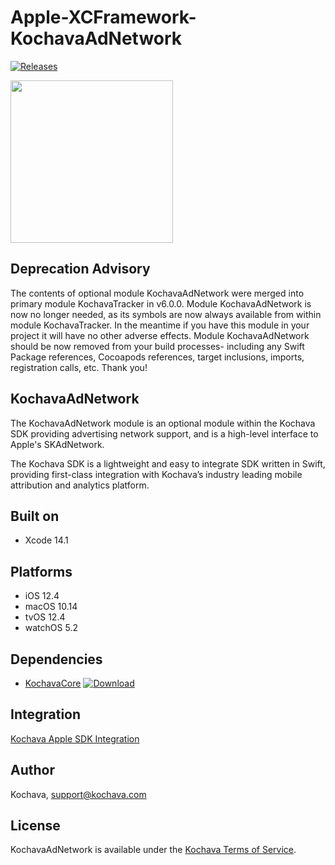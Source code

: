 # Apple-XCFramework-KochavaAdNetwork

[![Releases](https://img.shields.io/github/v/release/kochava/Apple-XCFramework-KochavaAdNetwork?include_prereleases&sort=semver)](https://github.com/Kochava/Apple-XCFramework-KochavaAdNetwork/releases)

<img src="https://storage.googleapis.com/kochava-web/2016/07/Kochava-horizontal-black-800x154.png" width="260" />

## Deprecation Advisory

The contents of optional module KochavaAdNetwork were merged into primary module KochavaTracker in v6.0.0.  Module KochavaAdNetwork is now no longer needed, as its symbols are now always available from within module KochavaTracker.  In the meantime if you have this module in your project it will have no other adverse effects.  Module KochavaAdNetwork should be now removed from your build processes- including any Swift Package references, Cocoapods references, target inclusions, imports, registration calls, etc.  Thank you!

## KochavaAdNetwork

The KochavaAdNetwork module is an optional module within the Kochava SDK providing advertising network support, and is a high-level interface to Apple's SKAdNetwork.

The Kochava SDK is a lightweight and easy to integrate SDK written in Swift, providing first-class integration with Kochava’s industry leading mobile attribution and analytics platform.

## Built on

* Xcode 14.1

## Platforms

* iOS 12.4
* macOS 10.14
* tvOS 12.4
* watchOS 5.2

## Dependencies

* [KochavaCore](https://github.com/Kochava/Apple-XCFramework-KochavaCore) [![Download](https://img.shields.io/github/v/release/kochava/Apple-XCFramework-KochavaCore?include_prereleases&sort=semver)](https://github.com/Kochava/Apple-XCFramework-KochavaCore/releases)

## Integration

[Kochava Apple SDK Integration](https://support.kochava.com/sdk-integration/ios-sdk-integration/)

## Author

Kochava, support@kochava.com

## License

KochavaAdNetwork is available under the [Kochava Terms of Service](https://www.kochava.com/terms-of-service/).
